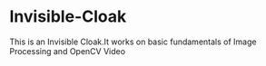 # Invisible-Cloak
This is an Invisible Cloak.It works on basic fundamentals of Image Processing and OpenCV
Video
[](Invisible-Cloak/blob/master/Invisible_cloak%20video.mp3.wmv)
